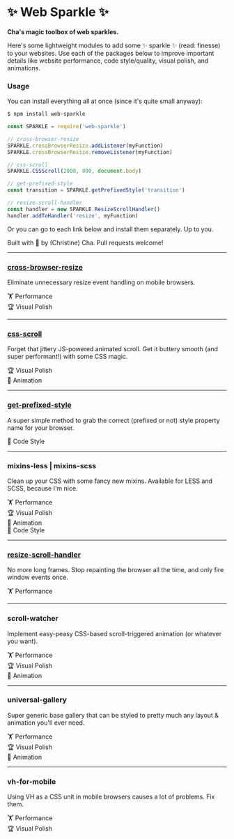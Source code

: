 # ✨ Web Sparkle ✨
**Cha's magic toolbox of web sparkles.**

Here's some lightweight modules to add some ✨ sparkle ✨ (read: finesse) to your websites.
Use each of the packages below to improve important details like website performance,
code style/quality, visual polish, and animations.

### Usage
You can install everything all at once (since it's quite small anyway):

```sh
$ npm install web-sparkle
```

```js
const SPARKLE = require('web-sparkle')

// cross-browser-resize
SPARKLE.crossBrowserResize.addListener(myFunction)
SPARKLE.crossBrowserResize.removeListener(myFunction)

// css-scroll
SPARKLE.CSSScroll(2000, 800, document.body)

// get-prefixed-style
const transition = SPARKLE.getPrefixedStyle('transition')

// resize-scroll-handler
const handler = new SPARKLE.ResizeScrollHandler()
handler.addToHandler('resize', myFunction)
```

Or you can go to each link below and install them separately. Up to you.

Built with 💛 by (Christine) Cha. Pull requests welcome!

---

### [cross-browser-resize](https://github.com/christinecha/web-sparkle/tree/master/packages/cross-browser-resize)
Eliminate unnecessary resize event handling on mobile browsers.

🏋 Performance  
🏆 Visual Polish

---

### [css-scroll](https://github.com/christinecha/web-sparkle/tree/master/packages/css-scroll)
Forget that jittery JS-powered animated scroll. Get it buttery smooth (and super performant!) with some CSS magic.

🏆 Visual Polish  
🎪 Animation

---

### [get-prefixed-style](https://github.com/christinecha/web-sparkle/tree/master/packages/get-prefixed-style)
A super simple method to grab the correct (prefixed or not) style property name for your browser.

💄 Code Style

---

### mixins-less | mixins-scss
Clean up your CSS with some fancy new mixins. Available for LESS and SCSS, because I'm nice.

🏋 Performance  
🏆 Visual Polish  
🎪 Animation  
💄 Code Style

---

### [resize-scroll-handler](https://github.com/christinecha/web-sparkle/tree/master/packages/resize-scroll-handler)
No more long frames. Stop repainting the browser all the time, and only fire window events once.

🏋 Performance  

---

### scroll-watcher
Implement easy-peasy CSS-based scroll-triggered animation (or whatever you want).

🏋 Performance  
🏆 Visual Polish  
🎪 Animation

---

### universal-gallery
Super generic base gallery that can be styled to pretty much any layout & animation you'll ever need.

🏋 Performance  
🏆 Visual Polish  
🎪 Animation

---

### vh-for-mobile
Using VH as a CSS unit in mobile browsers causes a lot of problems. Fix them.

🏋 Performance  
🏆 Visual Polish
